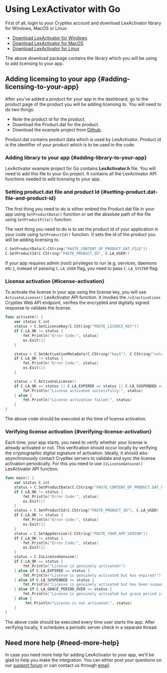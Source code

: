 # Using LexActivator with Go

First of all, login to your Cryptlex account and download LexActivator library for Windows, MacOS or Linux:

* ​[Download LexActivator for Windows](https://app.cryptlex.com/downloads)​
* ​[Download LexActivator for MacOS](https://app.cryptlex.com/downloads)
* ​[Download LexActivator for Linux](https://app.cryptlex.com/downloads)​

The above download package contains the library which you will be using to add licensing to your app.

## Adding licensing to your app {#adding-licensing-to-your-app}

After you've added a product for your app in the dashboard, go to the product page of the product you will be adding licensing to. You will need to do two things:

* Note the product id for the product.
* Download the Product.dat for the product.
* Download the example project from [Github](https://github.com/cryptlex/lexactivator-go).

Product.dat contains product data which is used by LexActivator. Product id is the identifier of your product which is to be used in the code.

### Adding library to your app {#adding-library-to-your-app}

LexActivator example project for Go contains **LexActivator.h** file. You will need to add this file to your Go  project. It contains all the LexActivator API functions needed to add licensing to your app.

### Setting product.dat file and product Id {#setting-product.dat-file-and-product-id}

The first thing you need to do is either embed the Product.dat file in your app using `SetProductData()` function or set the absolute path of the file using `SetProductFile()` function.

The next thing you need to do is to set the product id of your application in your code using `SetProductId()` function. It sets the id of the product you will be adding licensing to.

```go
C.SetProductData(C.CString("PASTE_CONTENT_OF_PRODUCT.DAT_FILE"))
C.SetProductId(C.CString("PASTE_PRODUCT_ID", C.LA_USER))
```

If your app requires admin \(root\) privileges to run \(e.g. services, daemons etc.\), instead of passing   `C.LA_USER` flag, you need to pass `C.LA_SYSTEM` flag.

### License activation {#license-activation}

To activate the license in your app using the license key, you will use `ActivateLicense()` LexActivator API function. It invokes the `/v3/activations` Cryptlex Web API endpoint, verifies the encrypted and digitally signed response to validate the license.

```go
func activate() {
	var status C.int
	status = C.SetLicenseKey(C.CString("PASTE_LICENCE_KEY"))
	if C.LA_OK != status {
		fmt.Println("Error Code:", status)
		os.Exit(1)
	}

	status = C.SetActivationMetadata(C.CString("key1"), C.CString("value1"))
	if C.LA_OK != status {
		fmt.Println("Error Code:", status)
		os.Exit(1)
	}

	status = C.ActivateLicense()
	if C.LA_OK == status || C.LA_EXPIRED == status || C.LA_SUSPENDED == status {
		fmt.Println("License activated successfully:", status)
	} else {
		fmt.Println("License activation failed:", status)
	}
}
```

The above code should be executed at the time of license activation.

### Verifying license activation {#verifying-license-activation}

Each time, your app starts, you need to verify whether your license is already activated or not. This verification should occur locally by verifying the cryptographic digital signature of activation. Ideally, it should also asynchronously contact Cryptlex servers to validate and sync the license activation periodically. For this you need to use `IsLicenseGenuine()` LexActivator API function.

```go
func main() {
	var status C.int
	status = C.SetProductData(C.CString("PASTE_CONTENT_OF_PRODUCT.DAT_FILE"))
	if C.LA_OK != status {
		fmt.Println("Error Code:", status)
		os.Exit(1)
	}
	status = C.SetProductId(C.CString("PASTE_PRODUCT_ID"), C.LA_USER)
	if C.LA_OK != status {
		fmt.Println("Error Code:", status)
		os.Exit(1)
	}
	status = C.SetAppVersion(C.CString("PASTE_YOUR_APP_VERION"))
	if C.LA_OK != status {
		fmt.Println("Error Code:", status)
		os.Exit(1)
	}
	status = C.IsLicenseGenuine()
	if C.LA_OK == status {
		fmt.Println("License is genuinely activated!")
	} else if C.LA_EXPIRED == status {
		fmt.Println("License is genuinely activated but has expired!")
	} else if C.LA_SUSPENDED == status {
		fmt.Println("License is genuinely activated but has been suspended!")
	} else if C.LA_GRACE_PERIOD_OVER == status {
		fmt.Println("License is genuinely activated but grace period is over!")
	} else {
		 fmt.Println("License is not activated:", status)
	}
}
```

The above code should be executed every time user starts the app. After verifying locally, it schedules a periodic server check in a separate thread.

## Need more help {#need-more-help}

In case you need more help for adding LexActivator to your app, we'll be glad to help you make the integration. You can either post your questions on our [support forum](https://cryptlex.com/forums) or can contact us through [email](mailto:support@cryptlex.com?Subject=Using%20LexActivator).

